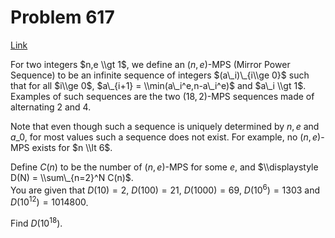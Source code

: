 # Problem 617

[Link](https://projecteuler.net/problem=617)

For two integers $n,e \\gt 1$, we define an $(n,e)$-MPS (Mirror Power Sequence) to be an infinite sequence of integers $(a\_i)\_{i\\ge 0}$ such that for all $i\\ge 0$, $a\_{i+1} = \\min(a\_i^e,n-a\_i^e)$ and $a\_i \\gt 1$.  
Examples of such sequences are the two $(18,2)$-MPS sequences made of alternating $2$ and $4$.

Note that even though such a sequence is uniquely determined by $n,e$ and $a\_0$, for most values such a sequence does not exist. For example, no $(n,e)$-MPS exists for $n \\lt 6$.

Define $C(n)$ to be the number of $(n,e)$-MPS for some $e$, and $\\displaystyle D(N) = \\sum\_{n=2}^N C(n)$.  
You are given that $D(10) = 2$, $D(100) = 21$, $D(1000) = 69$, $D(10^6) = 1303$ and $D(10^{12}) = 1014800$.

Find $D(10^{18})$.
